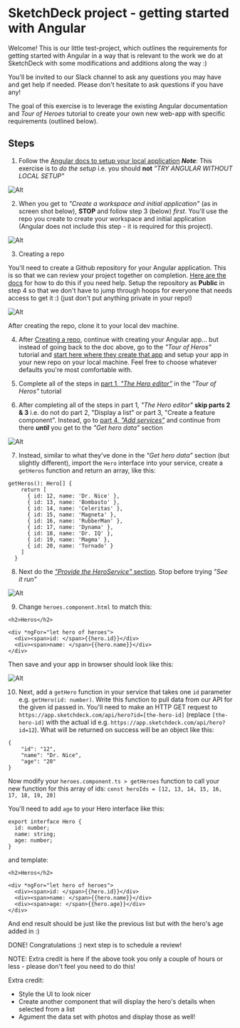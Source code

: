 # SketchDeck project - getting started with Angular

Welcome! This is our little test-project, which outlines the requirements for getting started
with Angular in a way that is relevant to the work we do at SketchDeck with some modifications and additions along the way :)

You'll be invited to our Slack channel to ask any questions you may have and get help if needed.  Please don't hesitate to ask questions if you have any!

The goal of this exercise is to leverage the existing Angular documentation and *Tour of Heroes* tutorial
to create your own new web-app with specific requirements (outlined below).

## Steps
1. Follow the [Angular docs to setup your local application](https://angular.io/guide/setup-local)
_**Note**_: This exercise is to *do the setup* i.e. you should **not** _"TRY ANGULAR WITHOUT LOCAL SETUP"_

![Alt](/no-without-local.png)

2. When you get to _"Create a workspace and initial application"_ (as in screen shot below), **STOP** and follow step 3 (below) _first_.  You'll use the repo you create to create your workspace and initial application (Angular does not include this step - it is required for this project).

![Alt](/create-workspace.png)

3. Creating a repo

You'll need to create a Github repository for your Angular application. This is so that we can review your project together on completion. [Here are the docs](https://docs.github.com/en/get-started/quickstart/create-a-repo) for how to do this if you need help. Setup the repository as **Public** in step 4 so that we don't have to jump through hoops for everyone that needs access to get it :) (just don't put anything private in your repo!)

![Alt](/public-repo.png)

After creating the repo, clone it to your local dev machine.

4. After [Creating a repo](#creating-a-repo), continue with creating your Angular app... but instead of going back to the doc above, go to the _"Tour of Heros"_ tutorial and [start here where they create that app](https://angular.io/tutorial/toh-pt0#create-a-new-workspace-and-an-initial-application) and setup your app in your new repo on your local machine. Feel free to choose whatever defaults you're most comfortable with.

5. Complete all of the steps in [part 1, _"The Hero editor"_](https://angular.io/tutorial/toh-pt1) in the _"Tour of Heros"_ tutorial

6. After completing all of the steps in part 1, _"The Hero editor"_ **skip parts 2 & 3** i.e. do not do part 2, "Display a list" or part 3, "Create a feature component". Instead, go to [part 4, _"Add services"_](https://angular.io/tutorial/toh-pt4) and continue from there **_until_** you get to the _"Get hero data"_ section

![Alt](/get-hero-data.png)

7. Instead, similar to what they've done in the _"Get hero data"_ section (but slightly different), import the `Hero` interface into your service, create a `getHeros` function and return an array, like this:

```
getHeros(): Hero[] {
    return [
      { id: 12, name: 'Dr. Nice' },
      { id: 13, name: 'Bombasto' },
      { id: 14, name: 'Celeritas' },
      { id: 15, name: 'Magneta' },
      { id: 16, name: 'RubberMan' },
      { id: 17, name: 'Dynama' },
      { id: 18, name: 'Dr. IQ' },
      { id: 19, name: 'Magma' },
      { id: 20, name: 'Tornado' }
    ]
  }
```

8. Next do the [_"Provide the HeroService"_ section](https://angular.io/tutorial/toh-pt4#provide-the-heroservice). Stop before trying _"See it run"_

![Alt](/provide-svc.png)

9. Change `heroes.component.html` to match this:
```
<h2>Heros</h2>

<div *ngFor="let hero of heroes">
  <div><span>id: </span>{{hero.id}}</div>
  <div><span>name: </span>{{hero.name}}</div>
</div>
```

Then save and your app in browser should look like this:

![Alt](/hero-list.png)

10. Next, add a `getHero` function in your service that takes one `id` parameter e.g. `getHero(id: number)`. Write this function to pull data from our API for the given id passed in. You'll need to make an HTTP GET request to `https://app.sketchdeck.com/api/hero?id=[the-hero-id]` (replace `[the-hero-id]` with the actual id e.g. `https://app.sketchdeck.com/api/hero?id=12`). What will be returned on success will be an object like this:
```
{
	"id": "12",
	"name": "Dr. Nice",
	"age": "20"
}
```

Now modify your `heroes.component.ts > getHeroes` function to call your new function for this array of ids: `const heroIds = [12, 13, 14, 15, 16, 17, 18, 19, 20]`

You'll need to add `age` to your Hero interface like this:
```
export interface Hero {
  id: number;
  name: string;
  age: number;
}
```
and template:
```
<h2>Heros</h2>

<div *ngFor="let hero of heroes">
  <div><span>id: </span>{{hero.id}}</div>
  <div><span>name: </span>{{hero.name}}</div>
  <div><span>age: </span>{{hero.age}}</div>
</div>
```

And end result should be just like the previous list but with the hero's age added in :) 

DONE! Congratulations :) next step is to schedule a review!

NOTE: Extra credit is here if the above took you only a couple of hours or less - please don't feel you need to do this!  

Extra credit:
- Style the UI to look nicer
- Create another component that will display the hero's details when selected from a list
- Agument the data set with photos and display those as well!




